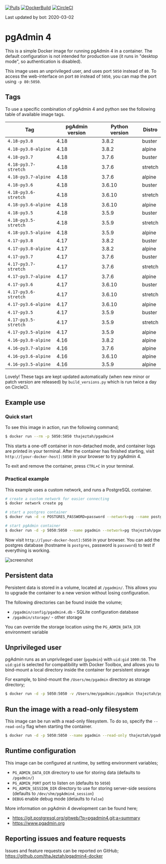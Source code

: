 [![Pulls](https://img.shields.io/docker/pulls/chinaboeller/pgadmin4.svg?style=flat-square&logo=docker)](https://hub.docker.com/r/chinaboeller/pgadmin4/)
[![DockerBuild](https://img.shields.io/docker/cloud/build/chinaboeller/pgadmin4.svg?style=flat-square&logo=docker)](https://hub.docker.com/r/chinaboeller/pgadmin4/)
[![CircleCI](https://img.shields.io/circleci/project/github/FlorianASchroeder/pgadmin4-docker.svg?style=flat-square&logo=circleci)](https://circleci.com/gh/FlorianASchroeder/pgadmin4-docker)

Last updated by bot: 2020-03-02

# pgAdmin 4

This is a simple Docker image for running pgAdmin 4 in a container. The default
configuration is not intended for production use (it runs in "desktop mode",
so authentication is disabled).

This image uses an unprivileged user, and uses port `5050` instead of `80`.
To access the web-interface on port `80` instead of `5050`, you can map the
port using `-p 80:5050`.

## Tags
To use a specific combination of pgAdmin 4 and python see the following table of available image tags.

Tag | pgAdmin version | Python version | Distro
--- | --- | --- | ---
`4.18-py3.8` | 4.18 | 3.8.2 | buster
`4.18-py3.8-alpine` | 4.18 | 3.8.2 | alpine
`4.18-py3.7` | 4.18 | 3.7.6 | buster
`4.18-py3.7-stretch` | 4.18 | 3.7.6 | stretch
`4.18-py3.7-alpine` | 4.18 | 3.7.6 | alpine
`4.18-py3.6` | 4.18 | 3.6.10 | buster
`4.18-py3.6-stretch` | 4.18 | 3.6.10 | stretch
`4.18-py3.6-alpine` | 4.18 | 3.6.10 | alpine
`4.18-py3.5` | 4.18 | 3.5.9 | buster
`4.18-py3.5-stretch` | 4.18 | 3.5.9 | stretch
`4.18-py3.5-alpine` | 4.18 | 3.5.9 | alpine
`4.17-py3.8` | 4.17 | 3.8.2 | buster
`4.17-py3.8-alpine` | 4.17 | 3.8.2 | alpine
`4.17-py3.7` | 4.17 | 3.7.6 | buster
`4.17-py3.7-stretch` | 4.17 | 3.7.6 | stretch
`4.17-py3.7-alpine` | 4.17 | 3.7.6 | alpine
`4.17-py3.6` | 4.17 | 3.6.10 | buster
`4.17-py3.6-stretch` | 4.17 | 3.6.10 | stretch
`4.17-py3.6-alpine` | 4.17 | 3.6.10 | alpine
`4.17-py3.5` | 4.17 | 3.5.9 | buster
`4.17-py3.5-stretch` | 4.17 | 3.5.9 | stretch
`4.17-py3.5-alpine` | 4.17 | 3.5.9 | alpine
`4.16-py3.8-alpine` | 4.16 | 3.8.2 | alpine
`4.16-py3.7-alpine` | 4.16 | 3.7.6 | alpine
`4.16-py3.6-alpine` | 4.16 | 3.6.10 | alpine
`4.16-py3.5-alpine` | 4.16 | 3.5.9 | alpine

Lovely! These tags are kept updated automatically (when new minor or patch version are released) by `build_versions.py` which is run twice a day on CircleCI.

## Example use

### Quick start

To see this image in action, run the following command;

```bash
$ docker run --rm -p 5050:5050 thajeztah/pgadmin4
```

This starts a one-off container in non-detached mode, and container logs are
printed in your terminal. After the container has finished starting, visit
`http://[your-docker-host]:5050` in your browser to try pgAdmin 4.

To exit and remove the container, press `CTRL+C` in your terminal.


### Practical example

This example uses a custom network, and runs a PostgreSQL container.

```bash
# create a custom network for easier connecting
$ docker network create pg

# start a postgres container
$ docker run -d -e POSTGRES_PASSWORD=password --network=pg --name postgres postgres:9-alpine

# start pgAdmin container
$ docker run -d -p 5050:5050 --name pgadmin --network=pg thajeztah/pgadmin4
```

Now visit `http://[your-docker-host]:5050` in your browser. You can add the
postgres database (hostname is `postgres`, password is `password`) to test
if everything is working.

![screenshot](https://raw.githubusercontent.com/thaJeztah/pgadmin4-docker/master/pgadmin-screenshot.png)

## Persistent data

Persistent data is stored in a volume, located at `/pgadmin/`. This allows
you to upgrade the container to a new version without losing configuration.

The following directories can be found inside the volume;

- `/pgadmin/config/pgadmin4.db` - SQLite configuration database
- `/pgadmin/storage/` - other storage

You can override the storage location using the `PG_ADMIN_DATA_DIR`
environment variable

## Unprivileged user

pgAdmin runs as an unprivileged user (`pgadmin`) with `uid:gid` `1000:50`.
The `uid:gid` is selected for compatibility with Docker Toolbox, and allows
you to bind-mount a local directory inside the container for persistent
storage

For example, to bind-mount the `/Users/me/pgadmin` directory as storage directory;

```bash
$ docker run -d -p 5050:5050 -v /Users/me/pgadmin:/pgadmin thajeztah/pgadmin4
```

## Run the image with a read-only filesystem

This image can be run with a read-only filesystem. To do so, specify the
`--read-only` flag when starting the container.

```bash
$ docker run -d -p 5050:5050 --name pgadmin --read-only thajeztah/pgadmin4
```

## Runtime configuration

This image can be configured at runtime, by setting environment variables;

- `PG_ADMIN_DATA_DIR` directory to use for storing data (defaults to `/pgadmin/`)
- `PG_ADMIN_PORT` port to listen on (defaults to `5050`)
- `PG_ADMIN_SESSION_DIR` directory to use for storing server-side sessions (defaults to `/dev/shm/pgAdmin4_session`)
- `DEBUG` enable debug mode (detaults to `False`)

More information on pgAdmin 4 development can be found here;

- https://git.postgresql.org/gitweb/?p=pgadmin4.git;a=summary
- https://www.pgadmin.org

## Reporting issues and feature requests

Issues and feature requests can be reported on GitHub;
https://github.com/thaJeztah/pgadmin4-docker
